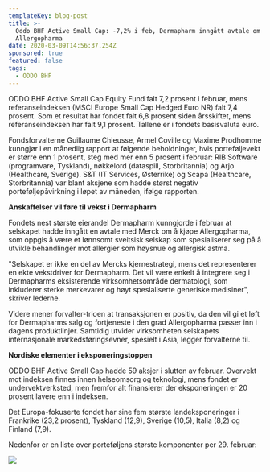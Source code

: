 ```yaml
---
templateKey: blog-post
title: >-
  Oddo BHF Active Small Cap: -7,2% i feb, Dermapharm inngått avtale om kjøp av
  Allergopharma
date: 2020-03-09T14:56:37.254Z
sponsored: true
featured: false
tags:
  - ODDO BHF
---
```

ODDO BHF Active Small Cap Equity Fund falt 7,2 prosent i februar, mens referanseindeksen (MSCI Europe Small Cap Hedged Euro NR) falt 7,4 prosent. Som et resultat har fondet falt 6,8 prosent siden årsskiftet, mens referanseindeksen har falt 9,1 prosent. Tallene er i fondets basisvaluta euro.



Fondsforvalterne Guillaume Chieusse, Armel Coville og Maxime Prodhomme kunngjør i en månedlig rapport at følgende beholdninger, hvis porteføljevekt er større enn 1 prosent, steg med mer enn 5 prosent i februar: RIB Software (programvare, Tyskland), nøkkelord (dataspill, Storbritannia) og Arjo (Healthcare, Sverige). S&T (IT Services, Østerrike) og Scapa (Healthcare, Storbritannia) var blant aksjene som hadde størst negativ porteføljepåvirkning i løpet av måneden, ifølge rapporten.



**Anskaffelser vil føre til vekst i Dermapharm**



Fondets nest største eierandel Dermapharm kunngjorde i februar at selskapet hadde inngått en avtale med Merck om å kjøpe Allergopharma, som oppgis å være et lønnsomt sveitsisk selskap som spesialiserer seg på å utvikle behandlinger mot allergier som høysnue og allergisk astma.



"Selskapet er ikke en del av Mercks kjernestrategi, mens det representerer en ekte vekstdriver for Dermapharm. Det vil være enkelt å integrere seg i Dermapharms eksisterende virksomhetsområde dermatologi, som inkluderer sterke merkevarer og høyt spesialiserte generiske medisiner", skriver lederne.



Videre mener forvalter-trioen at transaksjonen er positiv, da den vil gi et løft for Dermapharms salg og fortjeneste i den grad Allergopharma passer inn i dagens produktlinjer. Samtidig utvider virksomheten selskapets internasjonale markedsføringsevner, spesielt i Asia, legger forvalterne til.



**Nordiske elementer i eksponeringstoppen**



ODDO BHF Active Small Cap hadde 59 aksjer i slutten av februar. Overvekt mot indeksen finnes innen helseomsorg og teknologi, mens fondet er undervektverksted, men fremfor alt finansierer der eksponeringen er 20 prosent lavere enn i indeksen.



Det Europa-fokuserte fondet har sine fem største landeksponeringer i Frankrike (23,2 prosent), Tyskland (12,9), Sverige (10,5), Italia (8,2) og Finland (7,9).



Nedenfor er en liste over porteføljens største komponenter per 29. februar:

![](/img/active.png)

